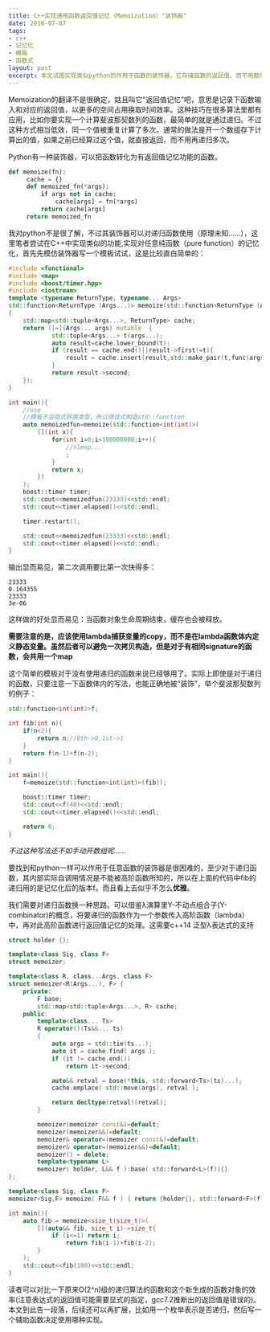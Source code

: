 ```yaml
---
title: C++实现通用函数返回值记忆（Memoization）"装饰器"
date: 2018-07-07
tags: 
- c++ 
- 记忆化 
- 模板 
- 函数式
layout: post
excerpt: 本文试图实现类似python的作用于函数的装饰器，它存储函数的返回值，而不用额外增添相应的代码。实现部分借鉴Y-不动点组合子的概念，实现了对任意lambda表达式的返回值记忆
---
```


Memoization的翻译不是很确定，姑且叫它“返回值记忆”吧，意思是记录下函数输入和对应的返回值，以更多的空间占用换取时间效率。这种技巧在很多算法里都有应用，比如你要实现一个计算斐波那契数列的函数，最简单的就是通过递归。不过这种方式相当低效，同一个值被重复计算了多次。通常的做法是开一个数组存下计算出的值，如果之前已经算过这个值，就直接返回，而不用再递归多次。

Python有一种装饰器，可以把函数转化为有返回值记忆功能的函数。

```python
def memoize(fn):
     cache = {}
     def memoized_fn(*args):
         if args not in cache:
             cache[args] = fn(*args)
         return cache[args]
     return memoized_fn
```
我对python不是很了解，不过其装饰器可以对递归函数使用（原理未知……），这里笔者尝试在C++中实现类似的功能,实现对任意纯函数（pure function）的记忆化，首先先模仿装饰器写一个模板试试，这是比较直白简单的：

```cpp
#include <functional>
#include <map>
#include <boost/timer.hpp>
#include <iostream>
template <typename ReturnType, typename... Args>
std::function<ReturnType (Args...)> memoize(std::function<ReturnType (Args...)> func)
{
    std::map<std::tuple<Args...>, ReturnType> cache;
    return ([=](Args... args) mutable  {
            std::tuple<Args...> t(args...);
            auto result=cache.lower_bound(t);
            if (result == cache.end()||result->first!=t){
                result = cache.insert(result,std::make_pair(t,func(args...)));
            }
            return result->second;
    });
}

int main(){
    //use
    //模板不会隐式转换类型，所以得显式构造std::function
    auto memoizedfun=memoize(std::function<int(int)>(
        [](int x){
            for(int i=0;i<100000000;i++){
                //sleep...
                ;
            }
            return x;
        })
    );
    boost::timer timer;
    std::cout<<memoizedfun(23333)<<std::endl;
    std::cout<<timer.elapsed()<<std::endl;

    timer.restart();

    std::cout<<memoizedfun(23333)<<std::endl;
    std::cout<<timer.elapsed()<<std::endl;
}
```

输出显而易见，第二次调用要比第一次快得多：
```
23333
0.164355
23333
3e-06
```
这样做的好处显而易见：当函数对象生命周期结束，缓存也会被释放。

**需要注意的是，应该使用lambda捕获变量的copy，而不是在lambda函数体内定义静态变量。虽然后者可以避免一次拷贝构造，但是对于有相同signature的函数，会共用一个map**

这个简单的模板对于没有使用递归的函数来说已经够用了。实际上即使是对于递归的函数，只要注意一下函数体内的写法，也能正确地被“装饰”，举个斐波那契数列的例子：

```cpp
std::function<int(int)>f;

int fib(int n){
    if(n<2){
        return n;//0th->0,1st->1
    }
    return f(n-1)+f(n-2);
}

int main(){
    f=memoize(std::function<int(int)>(fib));

    boost::timer timer;
    std::cout<<f(40)<<std::endl;
    std::cout<<timer.elapsed()<<std::endl;

    return 0;
}
```

*不过这种写法还不如手动开数组呢……*

要找到和python一样可以作用于任意函数的装饰器是很困难的，至少对于递归函数，其内部实际自调用情况是不能被高阶函数所知的，所以在上面的代码中fib的递归用的是记忆化后的版本f。而且看上去似乎不怎么**优雅**。

我们需要对递归函数换一种思路。可以借鉴λ演算里Y-不动点组合子(Y-combinator)的概念，将要递归的函数作为一个参数传入高阶函数（lambda）中，再对此高阶函数进行返回值记忆的处理。这需要c++14 泛型λ表达式的支持

```cpp
struct holder {};

template<class Sig, class F>
struct memoizer;

template<class R, class...Args, class F>
struct memoizer<R(Args...), F> {
    private:
        F base;
        std::map<std::tuple<Args...>, R> cache;
    public:
        template<class... Ts>
        R operator()(Ts&&... ts)
        {
            auto args = std::tie(ts...);
            auto it = cache.find( args );
            if (it != cache.end())
                return it->second;

            auto&& retval = base(*this, std::forward<Ts>(ts)...);
            cache.emplace( std::move(args), retval );

            return decltype(retval)(retval);
        }

        memoizer(memoizer const&)=default;
        memoizer(memoizer&&)=default;
        memoizer& operator=(memoizer const&)=default;
        memoizer& operator=(memoizer&&)=default;
        memoizer() = delete;
        template<typename L>
        memoizer( holder, L&& f ):base( std::forward<L>(f)){}
};

template<class Sig, class F>
memoizer<Sig,F> memoize( F&& f ) { return {holder{}, std::forward<F>(f)};}

int main(){
    auto fib = memoize<size_t(size_t)>(
        [](auto&& fib, size_t i)->size_t{
            if (i<=1) return i;
                return fib(i-1)+fib(i-2);
        }
    );
    std::cout<<fib(100)<<std::endl;
}
```
读者可以对比一下原来O(2^n)级的递归算法的函数和这个新生成的函数对象的效率(注意表达式的返回值可能需要显式的指定，gcc7.2推断出的返回值是错误的)。本文到此告一段落，后续还可以再扩展，比如用一个枚举表示是否递归，然后写一个辅助函数决定使用哪种实现。
